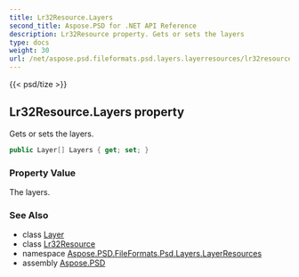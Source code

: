 ```yaml
---
title: Lr32Resource.Layers
second_title: Aspose.PSD for .NET API Reference
description: Lr32Resource property. Gets or sets the layers
type: docs
weight: 30
url: /net/aspose.psd.fileformats.psd.layers.layerresources/lr32resource/layers/
---
```

{{< psd/tize >}}
## Lr32Resource.Layers property

Gets or sets the layers.

```csharp
public Layer[] Layers { get; set; }
```

### Property Value

The layers.

### See Also

* class [Layer](../../../aspose.psd.fileformats.psd.layers/layer/)
* class [Lr32Resource](../)
* namespace [Aspose.PSD.FileFormats.Psd.Layers.LayerResources](../../lr32resource/)
* assembly [Aspose.PSD](../../../)


